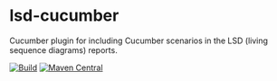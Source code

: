 # lsd-cucumber
Cucumber plugin for including Cucumber scenarios in the LSD (living sequence diagrams) reports. 

[![Build](https://github.com/lsd-consulting/lsd-cucumber/actions/workflows/macos-build.yml/badge.svg)](https://github.com/lsd-consulting/lsd-cucumber/actions/workflows/macos-build.yml)
[![Maven Central](https://img.shields.io/maven-central/v/io.github.lsd-consulting/lsd-cucumber.svg?label=Maven%20Central)](https://search.maven.org/search?q=g:%22io.github.lsd-consulting%22%20AND%20a:%22lsd-cucumber%22)
